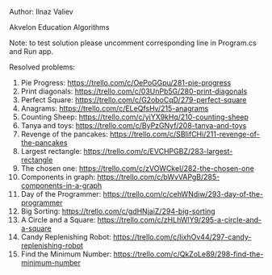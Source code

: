 ﻿Author: Ilnaz Valiev

Akvelon Education Algorithms

Note: to test solution please uncomment corresponding line in Program.cs and Run app.

Resolved problems:

1) Pie Progress: https://trello.com/c/OePoGGpu/281-pie-progress
2) Print diagonals: https://trello.com/c/03UnPb5G/280-print-diagonals
3) Perfect Square: https://trello.com/c/G2oboCqD/279-perfect-square
4) Anagrams: https://trello.com/c/ELeQfsHv/215-anagrams
5) Counting Sheep: https://trello.com/c/yiYX9kHq/210-counting-sheep
6) Tanya and toys: https://trello.com/c/ByPzGNyf/208-tanya-and-toys
7) Revenge of the pancakes: https://trello.com/c/SBIifCHi/211-revenge-of-the-pancakes
8) Largest rectangle: https://trello.com/c/EVCHPGBZ/283-largest-rectangle
9) The chosen one: https://trello.com/c/zVOWCkeI/282-the-chosen-one
10) Components in graph: https://trello.com/c/bWvVAPgB/285-components-in-a-graph
11) Day of the Programmer: https://trello.com/c/cehWNdiw/293-day-of-the-programmer
12) Big Sorting: https://trello.com/c/gdHNjaiZ/294-big-sorting
13) A Circle and a Square: https://trello.com/c/zHLhWlY9/295-a-circle-and-a-square
14) Candy Replenishing Robot: https://trello.com/c/IixhOv44/297-candy-replenishing-robot
15) Find the Minimum Number: https://trello.com/c/QkZoLe89/298-find-the-minimum-number